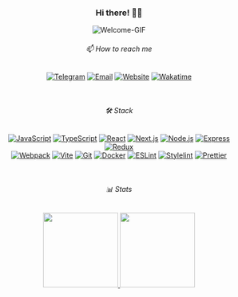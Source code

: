 <div align="center">

  <h3>Hi there! 👋🏻</h3>

  ![Welcome-GIF](https://media1.giphy.com/media/v1.Y2lkPTc5MGI3NjExaGdpMHk0bHoydnE0aGEybHA4aXV0eGR2djN0Nm9pMTF2YmpvOTc3NiZlcD12MV9pbnRlcm5hbF9naWZfYnlfaWQmY3Q9Zw/4vXquk6z6tQ9fqqIjN/giphy.gif)

  <h6>📫 How to reach me</h5>

  [![Telegram](https://img.shields.io/badge/Telegram-1d252c?style=for-the-badge&logo=telegram)](https://t.me/nekithrill)
  [![Email](https://img.shields.io/badge/Email-1d252c?style=for-the-badge&logo=gmail&logoColor=red)](mailto:nekithrill@gmail.com)
  [![Website](https://img.shields.io/badge/Website-1d252c?style=for-the-badge&logo=google-chrome&logoColor=green)](https://www.nekithrill.com)
  [![Wakatime](https://img.shields.io/badge/Wakatime-ffffff?style=for-the-badge&logo=Wakatime&logoColor=black)](https://wakatime.com/@nekithrill)

  </br>

  <h6>🛠 Stack</h6>
      
  [![JavaScript](https://img.shields.io/badge/JavaScript-1d252c?style=plastic&logo=javascript)](https://developer.mozilla.org/en-US/docs/Web/JavaScript)
  [![TypeScript](https://img.shields.io/badge/TypeScript-1d252c?style=plastic&logo=typescript)](https://www.typescriptlang.org/)
  [![React](https://img.shields.io/badge/React-1d252c?style=plastic&logo=react)](https://reactjs.org/)
  [![Next.js](https://img.shields.io/badge/Next.js-1d252c?style=plastic&logo=next.js)](https://nextjs.org/)
  [![Node.js](https://img.shields.io/badge/Node.js-1d252c?style=plastic&logo=node.js)](https://nodejs.org/)
  [![Express](https://img.shields.io/badge/Express.js-1d252c?style=plastic&logo=express)](https://expressjs.com/)
  [![Redux](https://img.shields.io/badge/Redux-1d252c?style=plastic&logo=redux)](https://redux.js.org/)\
  [![Webpack](https://img.shields.io/badge/Webpack-1d252c?style=plastic&logo=webpack)](https://webpack.js.org/)
  [![Vite](https://img.shields.io/badge/Vite-1d252c?style=plastic&logo=vite)](https://vitejs.dev/)
  [![Git](https://img.shields.io/badge/Git-1d252c?style=plastic&logo=git)](https://git-scm.com/)
  [![Docker](https://img.shields.io/badge/Docker-1d252c?style=plastic&logo=docker)](https://www.docker.com/)
  [![ESLint](https://img.shields.io/badge/ESLint-1d252c?style=plastic&logo=eslint)](https://eslint.org/)
  [![Stylelint](https://img.shields.io/badge/Stylelint-1d252c?style=plastic&logo=stylelint)](https://stylelint.io/)
  [![Prettier](https://img.shields.io/badge/Prettier-1d252c?style=plastic&logo=prettier)](https://prettier.io/)

  </br>

  <h6>📊 Stats</h6>
  <p>
    <a href="https://github.com/nekithrill">
      <img height="150em" src="https://github-readme-stats.vercel.app/api?username=nekithrill&theme=city_lights&custom_title=Github&show_icons=true"/>
    </a>
    <a href="https://wakatime.com/@nekithrill">
      <img height="150em" src="https://github-readme-stats.vercel.app/api/top-langs/?username=nekithrill&theme=city_lights&custom_title=Languages&layout=compact&langs_count=8&count_private=true"/>
    </a>
  </p>
</div>




